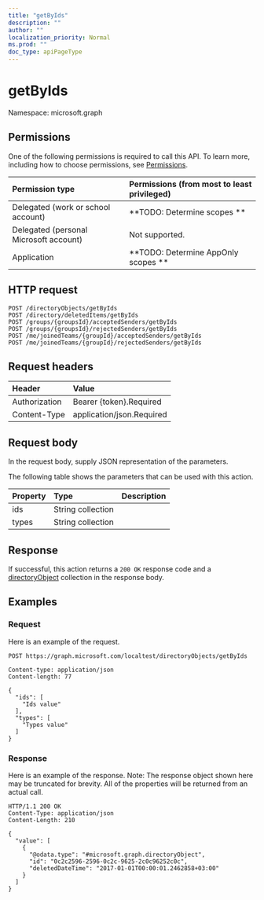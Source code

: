 ```yaml
---
title: "getByIds"
description: ""
author: ""
localization_priority: Normal
ms.prod: ""
doc_type: apiPageType
---
```


# getByIds

Namespace: microsoft.graph



## Permissions
One of the following permissions is required to call this API. To learn more, including how to choose permissions, see [Permissions](/concepts/permissions-reference.md).

|Permission type|Permissions (from most to least privileged)|
|:---|:---|
|Delegated (work or school account)|**TODO: Determine scopes **|
|Delegated (personal Microsoft account)|Not supported.|
|Application|**TODO: Determine AppOnly scopes **|

## HTTP request
<!-- {
  "blockType": "ignored"
}
-->
``` http
POST /directoryObjects/getByIds
POST /directory/deletedItems/getByIds
POST /groups/{groupsId}/acceptedSenders/getByIds
POST /groups/{groupsId}/rejectedSenders/getByIds
POST /me/joinedTeams/{groupId}/acceptedSenders/getByIds
POST /me/joinedTeams/{groupId}/rejectedSenders/getByIds
```

## Request headers
|Header|Value|
|:---|:---|
|Authorization|Bearer {token}.Required|
|Content-Type|application/json.Required|

## Request body
In the request body, supply JSON representation of the parameters.

The following table shows the parameters that can be used with this action.

|Property|Type|Description|
|:---|:---|:---|
|ids|String collection||
|types|String collection||



## Response
If successful, this action returns a `200 OK` response code and a [directoryObject](../resources/directoryobject.md) collection in the response body.

## Examples

### Request
Here is an example of the request.
<!-- {
  "blockType": "request",
  "name": "directoryobject_getbyids"
}
-->
``` http
POST https://graph.microsoft.com/localtest/directoryObjects/getByIds

Content-type: application/json
Content-length: 77

{
  "ids": [
    "Ids value"
  ],
  "types": [
    "Types value"
  ]
}
```

### Response
Here is an example of the response. Note: The response object shown here may be truncated for brevity. All of the properties will be returned from an actual call.
<!-- {
  "blockType": "response",
  "truncated": true,
  "@odata.type": "collection(microsoft.graph.directoryobject)"
}
-->
``` http
HTTP/1.1 200 OK
Content-Type: application/json
Content-Length: 210

{
  "value": [
    {
      "@odata.type": "#microsoft.graph.directoryObject",
      "id": "0c2c2596-2596-0c2c-9625-2c0c96252c0c",
      "deletedDateTime": "2017-01-01T00:00:01.2462858+03:00"
    }
  ]
}
```

